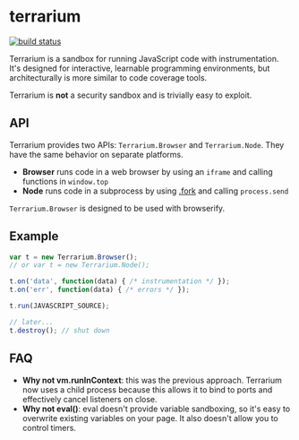 # terrarium

[![build status](https://secure.travis-ci.org/tmcw/terrarium.png)](http://travis-ci.org/tmcw/terrarium)

Terrarium is a sandbox for running JavaScript code with
instrumentation. It's designed for interactive, learnable programming
environments, but architecturally is more similar to code coverage tools.

Terrarium is **not** a security sandbox and is trivially easy to exploit.

## API

Terrarium provides two APIs: `Terrarium.Browser` and `Terrarium.Node`. They have the same
behavior on separate platforms.

* **Browser** runs code in a web browser by using an `iframe` and calling functions in `window.top`
* **Node** runs code in a subprocess by using [.fork](http://nodejs.org/api/child_process.html#child_process_child_process_fork_modulepath_args_options) and calling `process.send`

`Terrarium.Browser` is designed to be used with browserify.

## Example

```js
var t = new Terrarium.Browser();
// or var t = new Terrarium.Node();

t.on('data', function(data) { /* instrumentation */ });
t.on('err', function(data) { /* errors */ });

t.run(JAVASCRIPT_SOURCE);

// later...
t.destroy(); // shut down
```

## FAQ

* **Why not vm.runInContext**: this was the previous approach. Terrarium now uses
  a child process because this allows it to bind to ports and effectively cancel listeners on close.
* **Why not eval()**: eval doesn't provide variable sandboxing, so it's easy to
  overwrite existing variables on your page. It also doesn't allow you to control
  timers.
